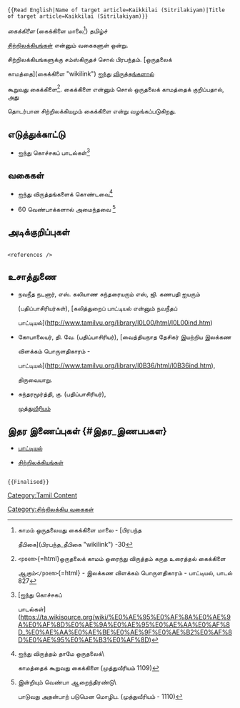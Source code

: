```{=mediawiki}
{{Read English|Name of target article=Kaikkilai (Sitrilakiyam)|Title of target article=Kaikkilai (Sitrilakiyam)}}
```
*கைக்கிளை* (கைக்கிளை மாலை[^1]) தமிழ்ச்
[சிற்றிலக்கியங்கள்](சிற்றிலக்கியங்கள் "wikilink") என்னும் வகைகளுள் ஒன்று.
சிற்றிலக்கியங்களுக்கு சம்ஸ்கிருதச் சொல் பிரபந்தம். [ஒருதலைக்
காமத்தை](கைக்கிளை "wikilink") ஐந்து [விருத்தங்களால்](விருத்தம் "wikilink")
கூறுவது கைக்கிளை[^2]. கைக்கிளை என்னும் சொல் ஒருதலைக் காமத்தைக் குறிப்பதால், அது
தொடர்பான சிற்றிலக்கியமும் கைக்கிளை என்று வழங்கப்படுகிறது.

## எடுத்துக்காட்டு

-   ஐந்து கொச்சகப் பாடல்கள்[^3]

## வகைகள்

-   ஐந்து விருத்தங்களைக் கொண்டவை[^4]
-   60 வெண்பாக்களால் அமைந்தவை [^5]

## அடிக்குறிப்புகள்

```{=html}
<references />
```
## உசாத்துணை

-   நவநீத நடனார், எஸ். கலியாண சுந்தரையரும் எஸ், ஜி. கணபதி ஐயரும்
    (பதிப்பாசிரியர்கள்), [கலித்துறைப் பாட்டியல் என்னும் நவநீதப்
    பாட்டியல்](http://www.tamilvu.org/library/l0L00/html/l0L00ind.htm)
-   கோபாலையர், தி. வே. (பதிப்பாசிரியர்), [வைத்தியநாத தேசிகர் இயற்றிய இலக்கண
    விளக்கம் பொருளதிகாரம் -
    பாட்டியல்](http://www.tamilvu.org/library/l0B36/html/l0B36ind.htm),
    திருவையாறு.
-   சுந்தரமூர்த்தி, கு. (பதிப்பாசிரியர்),
    [முத்துவீரியம்](http://www.tamilvu.org/library/l0I00/html/l0I00inx.htm)

## இதர இணைப்புகள் {#இதர_இணபபகள}

-   [பாட்டியல்](பாட்டியல் "wikilink")
-   [சிற்றிலக்கியங்கள்](சிற்றிலக்கியங்கள் "wikilink")

```{=mediawiki}
{{Finalised}}
```
[Category:Tamil Content](Category:Tamil_Content "wikilink")
[Category:சிற்றிலக்கிய வகைகள்](Category:சிற்றிலக்கிய_வகைகள் "wikilink")

[^1]: காமம் ஒருதலையது கைக்கிளை மாலை - [பிரபந்த
    தீபிகை](பிரபந்த_தீபிகை "wikilink") -30

[^2]: `<poem>`{=html}ஒருதலைக் காமம் ஓரைந்து விருத்தம் கருத உரைத்தல் கைக்கிளை
    ஆகும்`</poem>`{=html} - இலக்கண விளக்கம் பொருளதிகாரம் - பாட்டியல், பாடல் 827

[^3]: [ஐந்து கொச்சகப்
    பாடல்கள்](https://ta.wikisource.org/wiki/%E0%AE%95%E0%AF%8A%E0%AE%9A%E0%AF%8D%E0%AE%9A%E0%AE%95%E0%AE%AA%E0%AF%8D_%E0%AE%AA%E0%AE%BE%E0%AE%9F%E0%AE%B2%E0%AF%8D%E0%AE%95%E0%AE%B3%E0%AF%8D)

[^4]: ஐந்து விருத்தம் தாமே ஒருதலைக்\
    காமத்தைக் கூறுவது கைக்கிளை (முத்துவீரியம் 1109)

[^5]: இன்றியும் வெண்பா ஆறைந்திரண்டு\
    பாடுவது அதன்பாற் படுமென மொழிப. (முத்துவீரியம் - 1110)
